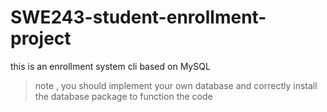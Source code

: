 # SWE243-student-enrollment-project

this is an enrollment system cli based on MySQL
> note , you should implement your own database and correctly install the database package to function the code
